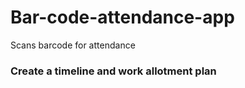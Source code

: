 # Bar-code-attendance-app

Scans barcode for attendance

### Create a timeline and work allotment plan
